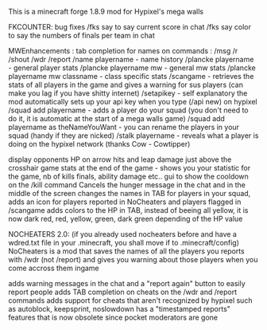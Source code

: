This is a minecraft forge 1.8.9 mod for Hypixel's mega walls

FKCOUNTER:
bug fixes
/fks say to say current score in chat
/fks say color to say the numbers of finals per team in chat

MWEnhancements :
tab completion for names on commands : /msg /r /shout /wdr /report
/name playername - name history
/plancke playername - general player stats
/plancke playername mw - general mw stats
/plancke playername mw classname - class specific stats
/scangame - retrieves the stats of all players in the game and gives a warning for sus players (can make you lag if you have shitty internet)
/setapikey <your API key> - self explanatory
the mod automatically sets up your api key when you type (/api new) on hypixel
/squad add playername - adds a player do your squad (you don't need to do it, it is automatic at the start of a mega walls game)
/squad add playername as theNameYouWant - you can rename the players in your squad (handy if they are nicked)
/stalk playername - reveals what a player is doing on the hypixel network (thanks Cow - Cowtipper)

display opponents HP on arrow hits and leap damage just above the crosshair
game stats at the end of the game - shows you your statistic for the game, nb of kills finals, ability damage etc..
gui to show the cooldown on the /kill command
Cancels the hunger message in the chat and in the middle of the screen
changes the names in TAB for players in your squad, adds an icon for players reported in NoCheaters and players flagged in /scangame
adds colors to the HP in TAB, instead of beeing all yellow, it is now dark red, red, yellow, green, dark green depending of the HP value

NOCHEATERS 2.0:
(if you already used nocheaters before and have a wdred.txt file in your .minecraft, you shall move if to .minecraft/config)
NoCheaters is a mod that saves the names of all the players you reports with /wdr (not /report) and gives you warning about those players when you come accross them ingame

adds warning messages in the chat and a "report again" button to easily report people
adds TAB completion on cheats on the /wdr and /report commands
adds support for cheats that aren't recognized by hypixel such as autoblock, keepsprint, noslowdown
has a "timestamped reports" features that is now obsolete since pocket moderators are gone



